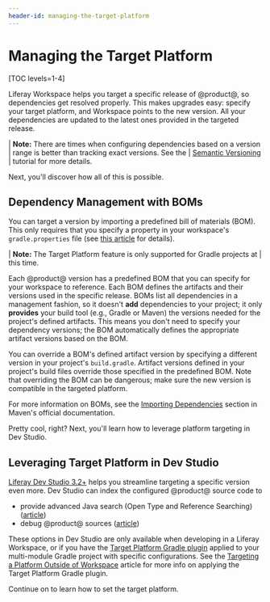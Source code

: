 ```yaml
---
header-id: managing-the-target-platform
---
```


# Managing the Target Platform

[TOC levels=1-4]

Liferay Workspace helps you target a specific release of @product@, so
dependencies get resolved properly. This makes upgrades easy: specify your
target platform, and Workspace points to the new version. All your dependencies
are updated to the latest ones provided in the targeted release.

| **Note:** There are times when configuring dependencies based on a version
| range is better than tracking exact versions. See the
| [Semantic Versioning](/docs/7-2/reference/-/knowledge_base/r/semantic-versioning)
| tutorial for more details.

Next, you'll discover how all of this is possible.

## Dependency Management with BOMs

You can target a version by importing a predefined bill of materials (BOM). This
only requires that you specify a property in your workspace's
`gradle.properties` file (see
[this article](/docs/7-2/reference/-/knowledge_base/r/setting-the-target-platform)
for details).

| **Note:** The Target Platform feature is only supported for Gradle projects at
| this time.

Each @product@ version has a predefined BOM that you can specify for your
workspace to reference. Each BOM defines the artifacts and their versions used
in the specific release. BOMs list all dependencies in a management fashion, so
it doesn't **add** dependencies to your project; it only **provides** your build
tool (e.g., Gradle or Maven) the versions needed for the project's defined
artifacts. This means you don't need to specify your dependency versions; the
BOM automatically defines the appropriate artifact versions based on the BOM.

You can override a BOM's defined artifact version by specifying a different
version in your project's `build.gradle`. Artifact versions defined in your
project's build files override those specified in the predefined BOM. Note that
overriding the BOM can be dangerous; make sure the new version is compatible in
the targeted platform.

For more information on BOMs, see the
[Importing Dependencies](https://maven.apache.org/guides/introduction/introduction-to-dependency-mechanism#Importing_Dependencies)
section in Maven's official documentation.

Pretty cool, right? Next, you'll learn how to leverage platform targeting in Dev
Studio.

## Leveraging Target Platform in Dev Studio

[Liferay Dev Studio 3.2+](/docs/7-2/reference/-/knowledge_base/r/liferay-dev-studio) 
helps you streamline targeting a specific version even more. Dev Studio can
index the configured @product@ source code to

- provide advanced Java search (Open Type and Reference Searching)
  ([article](/docs/7-2/reference/-/knowledge_base/r/searching-product-source-in-dev-studio))
- debug @product@ sources
  ([article](/docs/7-2/reference/-/knowledge_base/r/debugging-product-source-in-dev-studio))

These options in Dev Studio are only available when developing in a Liferay
Workspace, or if you have the
[Target Platform Gradle plugin](/docs/7-2/reference/-/knowledge_base/r/target-platform-gradle-plugin)
applied to your multi-module Gradle project with specific configurations. See
the
[Targeting a Platform Outside of Workspace](/docs/7-2/reference/-/knowledge_base/r/targeting-a-platform-outside-of-workspace)
article for more info on applying the Target Platform Gradle plugin.

Continue on to learn how to set the target platform.
